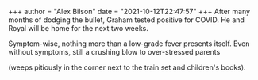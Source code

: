 +++
author = "Alex Bilson"
date = "2021-10-12T22:47:57"
+++
After many months of dodging the bullet, Graham tested positive for COVID. He and Royal will be home for the next two weeks.

Symptom-wise, nothing more than a low-grade fever presents itself. Even without symptoms, still a crushing blow to over-stressed parents

(weeps pitiously in the corner next to the train set and children's books).